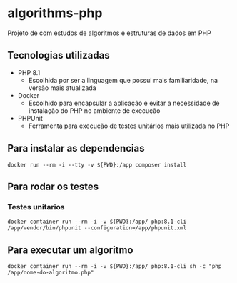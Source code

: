 # algorithms-php
Projeto de com estudos de algoritmos e estruturas de dados em PHP

## Tecnologias utilizadas

- PHP 8.1
    - Escolhida por ser a linguagem que possui mais familiaridade, na versão mais atualizada
- Docker
    - Escolhido para encapsular a aplicação e evitar a necessidade de instalação do PHP no ambiente de execução
- PHPUnit
    - Ferramenta para execução de testes unitários mais utilizada no PHP

## Para instalar as dependencias

`docker run --rm -i --tty -v ${PWD}:/app composer install`

## Para rodar os testes

### Testes unitarios
`docker container run --rm -i -v ${PWD}:/app/ php:8.1-cli /app/vendor/bin/phpunit --configuration=/app/phpunit.xml`

## Para executar um algoritmo

`docker container run --rm -i -v ${PWD}:/app/ php:8.1-cli sh -c "php /app/nome-do-algoritmo.php"`